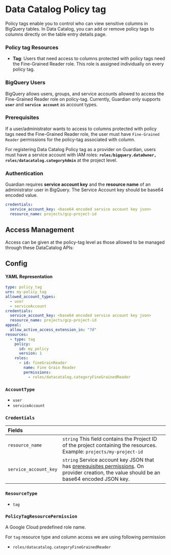 # Data Catalog Policy tag

Policy tags enable you to control who can view sensitive columns in BigQuery tables. In Data Catalog, you can add or remove policy tags to columns directly on the table entry details page.

### Policy tag Resources

- **Tag**: Users that need access to columns protected with policy tags need the Fine-Grained Reader role. This role is assigned individually on every policy tag.

### BigQuery Users

BigQuery allows users, groups, and service accounts allowed to access the Fine-Grained Reader role on policy-tag. Currently, Guardian only supports **`user`** and **`service account`** as account types.

### Prerequisites

If a user/administrator wants to access to columns protected with policy tags need the Fine-Grained Reader role, the user must have `Fine-Grained Reader` permissions for the policy-tag associated with column.

For registering Data Catalog Policy tag as a provider on Guardian, users must have a service account with IAM roles: **`roles/bigquery.dataOwner, roles/datacatalog.categoryAdmin`** at the project level.



### Authentication

Guardian requires **service account key** and the **resource name** of an administrator user in BigQuery. The Service Account key should be base64 encoded value.

```yaml
credentials:
  service_account_key: <base64 encoded service account key json>
  resource_name: projects/gcp-project-id
```


## Access Management

Access can be given at the policy-tag level as those allowed to be managed through these DataCatalog APIs:

## Config

#### YAML Representation

```yaml
type: policy_tag
urn: my-policy_tag
allowed_account_types:
  - user
  - serviceAccount
credentials:
  service_account_key: <base64 encoded service account key json>
  resource_name: projects/gcp-project-id
appeal:
  allow_active_access_extension_in: "7d"
resources:
  - type: tag
    policy:
      id: my_policy
      version: 1
    roles:
      - id: fineGrainReader
        name: Fine Grain Reader
        permissions:
          - roles/datacatalog.categoryFineGrainedReader
```

### `AccountType`

- `user`
- `serviceAccount`

### `Credentials`

| Fields | |
| :--- | :--- |
| `resource_name` | `string` This field contains the Project ID of the project containing the resources.<br/> Example: `projects/my-project-id` |
| `service_account_key` | `string` Service account key JSON that has [prerequisites permissions](#prerequisites). On provider creation, the value should be an base64 encoded JSON key. |

### `ResourceType`

- `tag`

### `PolicyTagResourcePermission`

A Google Cloud predefined role name. 

For `tag` resource type and column access we are using following permission
- `roles/datacatalog.categoryFineGrainedReader`